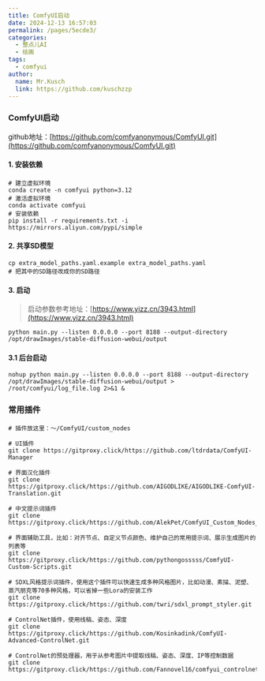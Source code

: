 ```yaml
---
title: ComfyUI启动
date: 2024-12-13 16:57:03
permalink: /pages/5ecde3/
categories:
  - 整点儿AI
  - 绘画
tags:
  - comfyui
author:
  name: Mr.Kusch
  link: https://github.com/kuschzzp
---
```


### ComfyUI启动

github地址：[https://github.com/comfyanonymous/ComfyUI.git](https://github.com/comfyanonymous/ComfyUI.git)

#### 1. 安装依赖

```shell
# 建立虚拟环境
conda create -n comfyui python=3.12
# 激活虚拟环境
conda activate comfyui
# 安装依赖
pip install -r requirements.txt -i https://mirrors.aliyun.com/pypi/simple
```

#### 2. 共享SD模型

```shell
cp extra_model_paths.yaml.example extra_model_paths.yaml
# 把其中的SD路径改成你的SD路径
```

#### 3. 启动

> 启动参数参考地址：[https://www.yizz.cn/3943.html](https://www.yizz.cn/3943.html)

```shell
python main.py --listen 0.0.0.0 --port 8188 --output-directory /opt/drawImages/stable-diffusion-webui/output 
```

#### 3.1 后台启动

```shell
nohup python main.py --listen 0.0.0.0 --port 8188 --output-directory /opt/drawImages/stable-diffusion-webui/output > /root/comfyui/log_file.log 2>&1 &
```

### 常用插件

``` 
# 插件放这里：～/ComfyUI/custom_nodes

# UI插件
git clone https://gitproxy.click/https://github.com/ltdrdata/ComfyUI-Manager

# 界面汉化插件
git clone https://gitproxy.click/https://github.com/AIGODLIKE/AIGODLIKE-ComfyUI-Translation.git

# 中文提示词插件
git clone https://gitproxy.click/https://github.com/AlekPet/ComfyUI_Custom_Nodes_AlekPet.git

# 界面辅助工具，比如：对齐节点、自定义节点颜色、维护自己的常用提示词、展示生成图片的列表等
git clone https://gitproxy.click/https://github.com/pythongosssss/ComfyUI-Custom-Scripts.git

# SDXL风格提示词插件，使用这个插件可以快速生成多种风格图片，比如动漫、素描、泥塑、蒸汽朋克等70多种风格，可以省掉一些Lora的安装工作
git clone https://gitproxy.click/https://github.com/twri/sdxl_prompt_styler.git

# ControlNet插件，使用线稿、姿态、深度
git clone https://gitproxy.click/https://github.com/Kosinkadink/ComfyUI-Advanced-ControlNet.git

# ControlNet的预处理器，用于从参考图片中提取线稿、姿态、深度、IP等控制数据
git clone https://gitproxy.click/https://github.com/Fannovel16/comfyui_controlnet_aux.git

```





